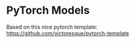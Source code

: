 # PyTorch Models

Based on this nice pytorch template: https://github.com/victoresque/pytorch-template
